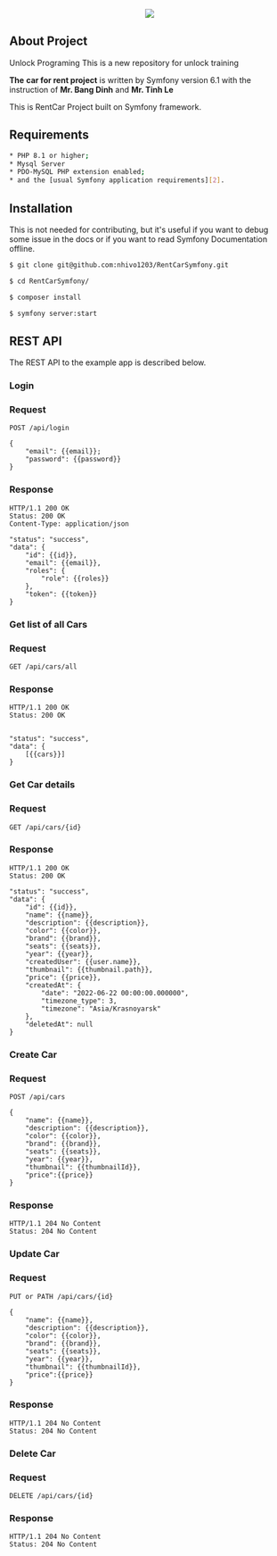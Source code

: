 <p align="center"><a href="https://symfony.com" target="_blank">
    <img src="https://symfony.com/logos/symfony_black_02.svg">
</a></p>

About Project
------------

Unlock Programing This is a new repository for unlock training

**The** **car for rent project** is written by Symfony version 6.1 with the instruction of **Mr. Bang
Dinh** and **Mr. Tinh Le**

This is RentCar Project built on Symfony framework.

Requirements
------------
```bash
* PHP 8.1 or higher;
* Mysql Server
* PDO-MySQL PHP extension enabled;
* and the [usual Symfony application requirements][2].
```

Installation
------------

This is not needed for contributing, but it's useful if you want to debug some
issue in the docs or if you want to read Symfony Documentation offline.

```bash
$ git clone git@github.com:nhivo1203/RentCarSymfony.git

$ cd RentCarSymfony/

$ composer install

$ symfony server:start
```

REST API
------------

The REST API to the example app is described below.

### Login

### Request

`POST /api/login`

    {
        "email": {{email}};
        "password": {{password}}
    }

### Response

    HTTP/1.1 200 OK
    Status: 200 OK
    Content-Type: application/json

    "status": "success",
    "data": {
        "id": {{id}},
        "email": {{email}},
        "roles": {
            "role": {{roles}}
        },
        "token": {{token}}
    }

### Get list of all Cars

### Request

`GET /api/cars/all`

### Response

    HTTP/1.1 200 OK
    Status: 200 OK


    "status": "success",
    "data": {
        [{{cars}}]
    }

### Get Car details

### Request

`GET /api/cars/{id}`

### Response

    HTTP/1.1 200 OK
    Status: 200 OK

    "status": "success",
    "data": {
        "id": {{id}},
        "name": {{name}},
        "description": {{description}},
        "color": {{color}},
        "brand": {{brand}},
        "seats": {{seats}},
        "year": {{year}},
        "createdUser": {{user.name}},
        "thumbnail": {{thumbnail.path}},
        "price": {{price}},
        "createdAt": {
            "date": "2022-06-22 00:00:00.000000",
            "timezone_type": 3,
            "timezone": "Asia/Krasnoyarsk"
        },
        "deletedAt": null
    }

### Create Car

### Request

`POST /api/cars`

    {
        "name": {{name}},
        "description": {{description}},
        "color": {{color}},
        "brand": {{brand}},
        "seats": {{seats}},
        "year": {{year}},
        "thumbnail": {{thumbnailId}},
        "price":{{price}}
    }

### Response

    HTTP/1.1 204 No Content
    Status: 204 No Content

### Update Car

### Request

`PUT or PATH /api/cars/{id}`

    {
        "name": {{name}},
        "description": {{description}},
        "color": {{color}},
        "brand": {{brand}},
        "seats": {{seats}},
        "year": {{year}},
        "thumbnail": {{thumbnailId}},
        "price":{{price}}
    }

### Response

    HTTP/1.1 204 No Content
    Status: 204 No Content

### Delete Car

### Request

`DELETE /api/cars/{id}`

### Response

    HTTP/1.1 204 No Content
    Status: 204 No Content







    



